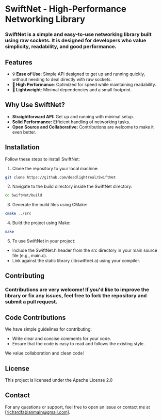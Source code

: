 # SwiftNet - High-Performance Networking Library

### SwiftNet is a simple and easy-to-use networking library built using raw sockets. It is designed for developers who value simplicity, readability, and good performance.

## Features
- **💡 Ease of Use**: Simple API designed to get up and running quickly, without needing to deal directly with raw sockets.
- **🚀 High Performance**: Optimized for speed while maintaining readability.
- **📂 Lightweight**: Minimal dependencies and a small footprint.

## Why Use SwiftNet?
- **Straightforward API:** Get up and running with minimal setup.
- **Solid Performance:** Efficient handling of networking tasks.
- **Open Source and Collaborative:** Contributions are welcome to make it even better.

## Installation
Follow these steps to install SwiftNet:
1. Clone the repository to your local machine:
```bash
git clone https://github.com/deadlightreal/SwiftNet
```
2. Navigate to the build directory inside the SwiftNet directory:
```bash
cd SwiftNet/build
```
3. Generate the build files using CMake:
```bash
cmake ../src
```
4. Build the project using Make:
```bash
make
```
5. To use SwiftNet in your project:
- Include the SwiftNet.h header from the src directory in your main source file (e.g., main.c).
- Link against the static library (libswiftnet.a) using your compiler.

## Contributing
### Contributions are very welcome! If you'd like to improve the library or fix any issues, feel free to fork the repository and submit a pull request.

## Code Contributions
We have simple guidelines for contributing:

- Write clear and concise comments for your code.
- Ensure that the code is easy to read and follows the existing style.

We value collaboration and clean code!

## License
This project is licensed under the Apache License 2.0

## Contact
For any questions or support, feel free to open an issue or contact me at [richardfabianmain@gmail.com].
